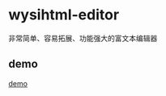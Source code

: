 # wysihtml-editor
非常简单、容易拓展、功能强大的富文本编辑器
## demo
[demo](https://lizongying.github.io/wysihtml-editor/)
